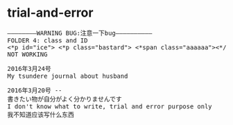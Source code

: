 # trial-and-error
<pre>
————————WARNING BUG:注意一下bug——————————
FOLDER 4: class and ID 
<*p id="ice"> <*p class="bastard"> <*span class="aaaaaa"><*/span>
NOT WORKING
</pre>

<pre>2016年3月24号
My tsundere journal about husband</pre>

<pre>2016年3月20号 -- 
書きたい物が自分がよく分かりませんです
I don't know what to write, trial and error purpose only
我不知道应该写什么东西</pre>
